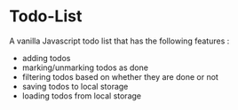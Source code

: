 # Todo-List
A vanilla Javascript todo list that has the following features :
* adding todos
* marking/unmarking todos as done
* filtering todos based on whether they are done or not
* saving todos to local storage
* loading todos from local storage
